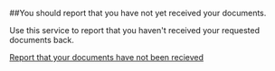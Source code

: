 ##You should report that you have not yet received your documents.

Use this service to report that you haven't received your requested documents back.

[Report that your documents have not been recieved](https://eforms.homeoffice.gov.uk/outreach/Progress_enquiry.ofml?_ga=2.81594399.946719573.1573647170-1671814786.1546947802)

